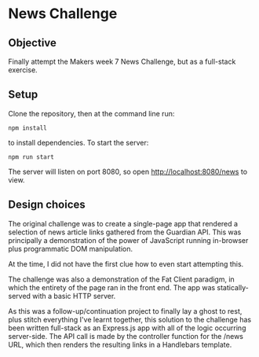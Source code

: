# News Challenge

## Objective

Finally attempt the Makers week 7 News Challenge, but as a full-stack exercise.

## Setup

Clone the repository, then at the command line run:

```npm install```

to install dependencies. To start the server:

```npm run start```

The server will listen on port 8080, so open [http://localhost:8080/news](http://localhost:8080/news) to view.

## Design choices

The original challenge was to create a single-page app that rendered a selection of news article links gathered from the Guardian API. This was principally a demonstration of the power of JavaScript running in-browser plus programmatic DOM manipulation.

At the time, I did not have the first clue how to even start attempting this.

The challenge was also a demonstration of the Fat Client paradigm, in which the entirety of the page ran in the front end. The app was statically-served with a basic HTTP server.

As this was a follow-up/continuation project to finally lay a ghost to rest, plus stitch everything I've learnt together, this solution to the challenge has been written full-stack as an Express.js app with all of the logic occurring server-side. The API call is made by the controller function for the /news URL, which then renders the resulting links in a Handlebars template.
